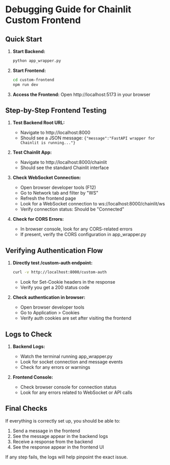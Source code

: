# Debugging Guide for Chainlit Custom Frontend

## Quick Start

1. **Start Backend:**
   ```bash
   python app_wrapper.py
   ```

2. **Start Frontend:**
   ```bash
   cd custom-frontend
   npm run dev
   ```

3. **Access the Frontend:**
   Open http://localhost:5173 in your browser

## Step-by-Step Frontend Testing

1. **Test Backend Root URL:**
   - Navigate to http://localhost:8000
   - Should see a JSON message: `{"message":"FastAPI wrapper for Chainlit is running..."}`

2. **Test Chainlit App:**
   - Navigate to http://localhost:8000/chainlit
   - Should see the standard Chainlit interface

3. **Check WebSocket Connection:**
   - Open browser developer tools (F12)
   - Go to Network tab and filter by "WS"
   - Refresh the frontend page
   - Look for a WebSocket connection to ws://localhost:8000/chainlit/ws
   - Verify connection status: Should be "Connected"

4. **Check for CORS Errors:**
   - In browser console, look for any CORS-related errors
   - If present, verify the CORS configuration in app_wrapper.py

## Verifying Authentication Flow

1. **Directly test /custom-auth endpoint:**
   ```bash
   curl -v http://localhost:8000/custom-auth
   ```
   - Look for Set-Cookie headers in the response
   - Verify you get a 200 status code

2. **Check authentication in browser:**
   - Open browser developer tools
   - Go to Application > Cookies
   - Verify auth cookies are set after visiting the frontend

## Logs to Check

1. **Backend Logs:**
   - Watch the terminal running app_wrapper.py
   - Look for socket connection and message events
   - Check for any errors or warnings

2. **Frontend Console:**
   - Check browser console for connection status
   - Look for any errors related to WebSocket or API calls

## Final Checks

If everything is correctly set up, you should be able to:

1. Send a message in the frontend
2. See the message appear in the backend logs
3. Receive a response from the backend
4. See the response appear in the frontend UI

If any step fails, the logs will help pinpoint the exact issue. 